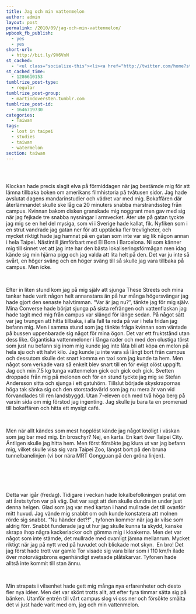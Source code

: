 ```yaml
---
title: Jag och min vattenmelon
author: admin
layout: post
permalink: /2010/09/jag-och-min-vattenmelon/
wpbook_fb_publish:
  - yes
  - yes
short-url:
  - http://bit.ly/9V6VnN
st_cached:
  - '<ul class="socialize-this"><li><a href="http://twitter.com/home?status=Currently Reading http%3A%2F%2Fwww.doversten.nu%2Fblog%2F%3Fp%3D143"  target="_blank"><img src="http://www.doversten.nu/blog/wp-content/plugins/socialize-this/widgets/social-sketches/twitter.png" width="48px" height="48px" alt="Twitter" title="Twitter" /></a></li><li><a href="http://www.facebook.com/sharer.php?u=http%3A%2F%2Fwww.doversten.nu%2Fblog%2F%3Fp%3D143&t=Jag+och+min+vattenmelon" target="_blank"><img src="http://www.doversten.nu/blog/wp-content/plugins/socialize-this/widgets/social-sketches/facebook.png" width="48px" height="48px" alt="Facebook" title="Facebook" /></a></li><li><a href="http://del.icio.us/submit?url=http%3A%2F%2Fwww.doversten.nu%2Fblog%2F%3Fp%3D143&title=Jag+och+min+vattenmelon" target="_blank"><img src="http://www.doversten.nu/blog/wp-content/plugins/socialize-this/widgets/social-sketches/delicious.png" width="48px" height="48px" alt="Delicious" title="Delicious" /></a></li><li><a href="http://digg.com/submit?phase=2&url=http%3A%2F%2Fwww.doversten.nu%2Fblog%2F%3Fp%3D143" target="_blank"><img src="http://www.doversten.nu/blog/wp-content/plugins/socialize-this/widgets/social-sketches/digg.png" width="48px" height="48px" alt="Digg" title="Digg" /></a></li><li><a href="http://www.stumbleupon.com/submit?url=http%3A%2F%2Fwww.doversten.nu%2Fblog%2F%3Fp%3D143&title=Jag+och+min+vattenmelon" target="_blank"><img src="http://www.doversten.nu/blog/wp-content/plugins/socialize-this/widgets/social-sketches/stumbleupon.png" width="48px" height="48px" alt="StumbleUpon" title="StumbleUpon" /></a></li><li><a href="http://www.google.com/bookmarks/mark?op=add&bkmk=http%3A%2F%2Fwww.doversten.nu%2Fblog%2F%3Fp%3D143&title=Jag+och+min+vattenmelon&annotation=" target="_blank"><img src="http://www.doversten.nu/blog/wp-content/plugins/socialize-this/widgets/social-sketches/google.png" width="48px" height="48px" alt="Google" title="Google" /></a></li><li><a href="http://www.doversten.nu/blog/?feed=rss2" target="_blank"><img src="http://www.doversten.nu/blog/wp-content/plugins/socialize-this/widgets/social-sketches/rss.png" width="48px" height="48px" alt="RSS Feed" title="RSS Feed" /></a></li></ul>'
st_cached_time:
  - 1286610153
tumblrize_post-type:
  - regular
tumblrize_post-group:
  - martindoversten.tumblr.com
tumblrize_post-id:
  - 1646719730
categories:
  - Taiwan
tags:
  - lost in taipei
  - studies
  - taiwan
  - watermelon
section: taiwan
---
```

[<img class="alignnone size-large wp-image-155" title="View from my roof in Taipei" src="https://s3-eu-west-1.amazonaws.com/doversten.se/assets/view1-hdr.jpg" alt="" />][1]

<br class="spacer_" />

Klockan hade precis slagit elva på förmiddagen när jag bestämde mig för att lämna tillbaka boken om amerikans filmhistoria på tvåtusen sidor. Jag hade avslutat dagens mandarinstudier och vädret var med mig. Bokaffären där återlämnandet skulle ske låg ca 20 minuters snabba marstrandssteg från campus. Kvinnan bakom disken granskade mig noggrant men gav med sig när jag fejkade tre snabba nysningar i armvecket. Åter ute på gatan tyckte jag mig se en hel del mysiga, som vi i Sverige hade kallat, fik. Nyfiken som i en strut vandrade jag gatan ner för att upptäcka fler trevligheter, och mycket riktigt hade jag hamnat på en gatan som inte var sig lik någon annan i hela Taipei. Nästintill jämförbart med El Born i Barcelona. Ni som känner mig till sinnet vet att jag inte har den bästa lokaliseringsförmågan men idag kände sig min hjärna pigg och jag valda att lita helt på den. Det var ju inte så svårt, en höger sväng och en höger sväng till så skulle jag vara tillbaka på campus. Men icke.

<br class="spacer_" />

Efter in liten stund kom jag på mig själv att sjunga These Streets och mina tankar hade varit någon helt annanstans än på hur många högersvängar jag hade gjort den senaste halvtimman. &#8220;Var är jag nu?&#8221;, tänkte jag för mig själv. Mina Converse hade börjat sjunga på sista refrängen och vattenflaskan jag hade tagit med mig från campus var slängd för länge sedan. På något sätt var jag tvungen att hitta tillbaka, i alla fall ta reda på var i hela fridan jag befann mig. Men i samma stund som jag tänkte fråga kvinnan som väntade på bussen uppenbarade sig något för mina ögon. Det var ett fruktstånd utan dess like. Gigantiska vattenmeloner i långa rader och med den olustiga törst som just nu befann sig inom mig kunde jag inte låta bli att köpa en melon på hela sju och ett halvt kilo. Jag kunde ju inte vara så långt bort från campus och dessutom skulle det snart komma en taxi som jag kunde ta hem. Men något som verkade vara så enkelt blev snart till en för evigt olöst uppgift. Jag och min 7.5 kg tunga vattenmelon gick och gick och gick. Svetten droppade från mig på melonen och för en stund tyckte jag mig se Stefan Andersson sitta och sjunga i ett gatuhörn. Tillslut började skyskrapornas höga tak sänka sig och den storstadsvärld som jag nu mera är van vid förvandlades till ren landsbyggd. Utan 7-eleven och med två höga berg på varsin sida om mig förstod jag ingenting. Jag skulle ju bara ta en promenad till bokaffären och hitta ett mysigt café.

<br class="spacer_" />

Men när allt kändes som mest hopplöst kände jag något knöligt i väskan som jag bar med mig. En broschyr? Nej, en karta. En kart över Taipei City. Äntligen skulle jag hitta hem. Men först försökte jag klura ut var jag befann mig, vilket skulle visa sig vara Taipei Zoo, längst bort på den bruna tunnelbanelinjen (vi bor nära MRT Gongguan på den gröna linjen).

<br class="spacer_" />

[<img class="alignnone size-medium wp-image-148" title="MRT, Taipei" src="https://s3-eu-west-1.amazonaws.com/doversten.se/assets/ebig.jpg" alt="" />][2]

<br class="spacer_" />

Detta var igår (fredag). Tidigare i veckan hade lokalbefolkningen pratat om att årets tyfon var på väg. Det var sagt att den skulle dundra in under just denna helgen. Glad som jag var med kartan i hand mullrade det till ovanför mitt huvud. Jag vände mig snabbt om och kunde konstatera att molnen rörde sig snabbt. &#8220;Nu händer det?!&#8221; , tyfonen kommer när jag är vilse som aldrig förr. Snabbt funderade jag ut hur jag skulle kunna ta skydd, kanske skrapa ihop några kackerlackor och gömma mig i kloakerna. Men det var något som inte stämde, det mullrade med ovanligt jämna mellanrum. Mycket riktigt när jag på nytt vred på huvudet och blickade mot skyn.  En bro! Det jag först hade trott var gamle Tor visade sig vara bilar som i 110 km/h ilade över motorvägsbrons egenhändigt svetsade plåtskarvar. Tyfonen hade alltså inte kommit till stan ännu.

<br class="spacer_" />

Min strapats i vilsenhet hade gett mig många nya erfarenheter och desto fler nya idéer. Men det var skönt trotts allt, att efter fyra timmar sätta sig på bänken. Utanför entrén till vårt campus slog vi oss ner och försökte smälta det vi just hade varit med om, jag och min vattenmelon.

<br class="spacer_" />

[<img class="alignnone size-large wp-image-156" title="Watermelon" src="https://s3-eu-west-1.amazonaws.com/doversten.se/assets/IMG_4791.jpg" alt="" />][3]

<br class="spacer_" />

 [1]: http://www.doversten.nu/blog/wp-content/uploads/2010/09/view1-hdr1.jpg
 [2]: https://s3-eu-west-1.amazonaws.com/doversten.se/assets/ebig.jpg
 [3]: http://www.doversten.nu/blog/wp-content/uploads/2010/09/IMG_47911.jpg